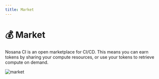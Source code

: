 ```yaml
---
title: Market
---
```


# 💰 Market

Nosana CI is an open marketplace for CI/CD.
This means you can earn tokens by sharing your compute resources,
or use your tokens to retrieve compute on demand.


![market](~@assets/market.png)
